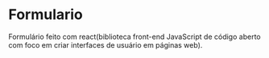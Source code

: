 # Formulario
Formulário feito com react(biblioteca front-end JavaScript de código aberto com foco em criar interfaces de usuário em páginas web).
